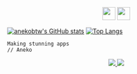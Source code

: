 <div align="center"> 
  <img src="https://media1.giphy.com/media/v1.Y2lkPTc5MGI3NjExMWFmNGIwZjJkOGVkNGE5ZmRmYzhiOGUyMzdkOWIxOTRmN2MzODVhMyZlcD12MV9pbnRlcm5hbF9naWZzX2dpZklkJmN0PXM/LMt9638dO8dftAjtco/giphy.gif" width="30" height="30">
  <img src="https://media3.giphy.com/media/XAxylRMCdpbEWUAvr8/giphy.gif?cid=ecf05e470sedvvyom2mh5e51e8zsaor7r3vcj173rmga02c7&ep=v1_stickers_search&rid=giphy.gif&ct=s" width="30" height="30"></img>
<!--   <img src="https://media3.giphy.com/media/ln7z2eWriiQAllfVcn/giphy.gif?cid=ecf05e47j5x5crhvrqy0ziikej6mqynp8nifbpjoaxh4g8ny&ep=v1_stickers_search&rid=giphy.gif&ct=s" width="30" height="30"></img> -->
</div>

[![anekobtw's GitHub stats](https://github-readme-stats.vercel.app/api?username=anekobtw&theme=tokyonight)](https://github.com/anuraghazra/github-readme-stats)
[![Top Langs](https://github-readme-stats.vercel.app/api/top-langs/?username=anekobtw&theme=tokyonight)](https://github.com/anuraghazra/github-readme-stats)

```
Making stunning apps
// Aneko
```

<div align="center">
  <a href="https://t.me/anekobtw">
    <img src="https://img.shields.io/badge/-%40anekobtw-blue?logo=telegram&logoColor=white&style=for-the-badge"/>
  </a>
  <img src="https://img.shields.io/badge/-Aneko%236825-blue?logo=discord&logoColor=white&style=for-the-badge"/>
</div>
